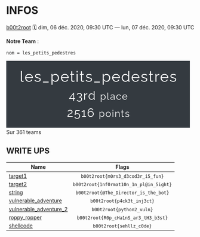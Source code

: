 # INFOS
[b00t2root](https://boot2root2020.tech/)
🗓️ dim, 06 déc. 2020, 09:30 UTC — lun, 07 déc. 2020, 09:30 UTC

**Notre Team** :
```
nom = les_petits_pedestres
```

![unknown.png](attachements/infos/unknown.png "unknown.png")
Sur 361 teams


##  WRITE UPS

| Name | Flags |
| ------------- | :----:|
|[target1](challenges/target1.md)|`b00t2root{m0rs3_d3cod3r_i5_fun}`|
|[target2](challenges/target2.md)|`b00t2root{1nf0rmat10n_1n_pl@in_5ight}`|
|[string](challenges/string.md)|`b00t2root{@The_Director_is_the_bot}`|
|[vulnerable_adventure](challenges/vulnerable_adventure.md)|`b00t2root{p4ck3t_inj3ct}`|
|[vulnerable_adventure_2](challenges/vulnerable_adventure_2.md)|`b00t2root{python2_vuln}`|
|[roppy_ropper](challenges/roppy_ropper.md)|`b00t2root{R0p_cHa1nS_ar3_tH3_b3st}`|
|[shellcode](challenges/shellcode.md)|`b00t2root{sehllz_c0de}`|
